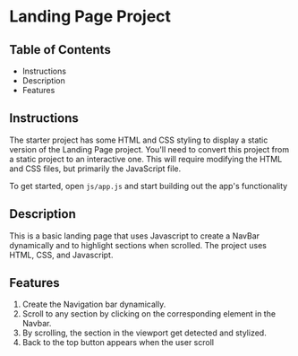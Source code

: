 # Landing Page Project

## Table of Contents

* Instructions
* Description
* Features

## Instructions

The starter project has some HTML and CSS styling to display a static version of the Landing Page project. You'll need to convert this project from a static project to an interactive one. This will require modifying the HTML and CSS files, but primarily the JavaScript file.

To get started, open `js/app.js` and start building out the app's functionality

## Description

This is a basic landing page that uses Javascript to create a NavBar dynamically and to highlight sections when scrolled. The project uses HTML, CSS, and Javascript. 

## Features

1. Create the Navigation bar dynamically.
2. Scroll to any section by clicking on the corresponding element in the Navbar.
3. By scrolling, the section in the viewport get detected and stylized.
4. Back to the top button appears when the user scroll 
